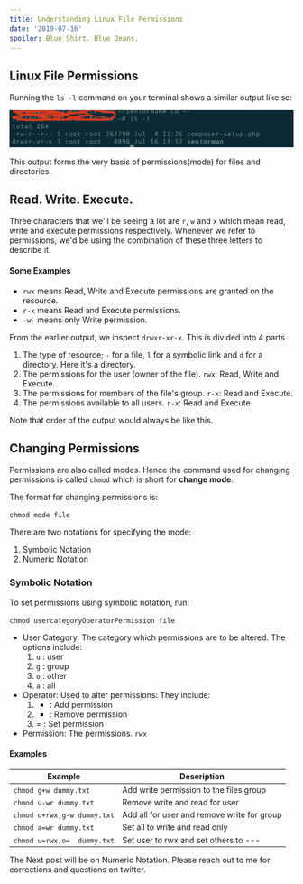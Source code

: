 ```yaml
---
title: Understanding Linux File Permissions
date: '2019-07-16' 
spoiler: Blue Shirt. Blue Jeans.
---
```


## Linux File Permissions  
Running the `ls -l` command on your terminal shows a similar output like so:

![ls-l output](./ls-l.png)

This output forms the very basis of permissions(mode) for files and directories.

<!-- 
`drwxr-xr-x 3 root root   4096 Jul 16 13:52 seniorman` -->

## Read. Write. Execute.
Three characters that we'll be seeing a lot are `r`, `w` and `x` which mean read, write and execute permissions respectively. Whenever we refer to permissions, we'd be using the combination of these three letters to describe it. 

#### Some Examples 
* `rwx` means Read, Write and Execute permissions are granted on the resource.
* `r-x` means Read and Execute permissions.
* `-w-` means only Write permission. 


From the earlier output, we inspect `drwxr-xr-x`. This is divided into 4 parts
1. The type of resource; `-` for a file, `l` for a symbolic link and `d` for a directory. Here it's a directory.
2. The permissions for the user (owner of the file). `rwx`:  Read, Write and Execute.
3. The permissions for members of the file's group. `r-x`: Read and Execute.
4. The permissions available to all users. `r-x`: Read and Execute.

Note that order of the output would always be like this.

## Changing Permissions
Permissions are also called modes. Hence the command used for changing permissions is called `chmod` which is short for **change mode**.

The format for changing permissions is:

`chmod mode file`
 
There are two notations for specifying the mode:
1.  Symbolic Notation
2.  Numeric Notation

### Symbolic Notation
To set permissions using symbolic notation, run:

`chmod usercategoryOperatorPermission file`
* User Category: The category which permissions are to be altered. The options include:
    1. `u` : user
    2. `g` : group
    3. `o` : other
    4. `a` : all
* Operator: Used to alter permissions: They include:
    1. + : Add permission
    2. - : Remove permission
    3. = : Set permission
* Permission: The permissions. `rwx`

#### Examples  

|  Example | Description  |
|---|---|
|  `chmod g+w dummy.txt`  |   Add write permission to the files group |
|  `chmod u-wr dummy.txt`  | Remove write and read for user  |
|  `chmod u+rwx,g-w dummy.txt`  | Add all for user and remove write for group  |
|  `chmod a=wr dummy.txt`  | Set all to write and read only  |
|  `chmod u=rwx,o=  dummy.txt`  | Set user to rwx and set others to ---  |

The Next post will be on Numeric Notation. Please reach out to me for corrections and questions on twitter.